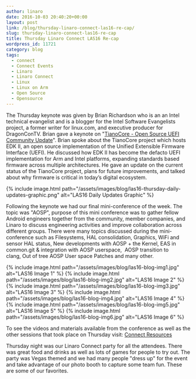 ```yaml
---
author: linaro
date: 2016-10-03 20:40:20+00:00
layout: post
link: /blog/thursday-linaro-connect-las16-re-cap/
slug: thursday-linaro-connect-las16-re-cap
title: Thursday Linaro Connect LAS16 Re-cap
wordpress_id: 11721
category: blog
tags:
  - connect
  - Connect Events
  - Linaro
  - Linaro Connect
  - Linux
  - Linux on Arm
  - Open Source
  - Opensource
---
```


The Thursday keynote was given by Brian Richardson who is an an Intel technical evangelist and is a blogger for the Intel Software Evangelists project, a former writer for linux.com, and executive producer for DragonConTV. Brian gave a keynote on "[TianoCore - Open Source UEFI Community Update](https://www.youtube.com/watch?v=kQ5X8vqdSu0)". Brian spoke about the TianoCore project which hosts EDK II, an open source implementation of the Unified Extensible Firmware Interface (UEFI). He discussed how EDK II has become the defacto UEFI implementation for Arm and Intel platforms, expanding standards based firmware across multiple architectures. He gave an update on the current status of the TianoCore project, plans for future improvements, and talked about why firmware is critical in today’s digital ecosystem.

{% include image.html path="/assets/images/blog/las16-thursday-daily-updates-graphic.png" alt="LAS16 Daily Updates Graphic" %}

Following the keynote we had our final mini-conference of the week. The topic was "AOSP", purpose of this mini conference was to gather fellow Android engineers together from the community, member companies, and Linaro to discuss engineering activities and improve collaboration across different groups. There were many topics discussed during the mini-conference such as Filesystems, HAL consolidation, Graphics, WiFi and sensor HAL status, New developments with AOSP + the Kernel, EAS in common.git & integration with AOSP userspace,  AOSP transition to clang, Out of tree AOSP User space Patches and many other.

{% include image.html path="/assets/images/blog/las16-blog-img1.jpg" alt="LAS16 Image 1" %}
{% include image.html path="/assets/images/blog/las16-blog-img2.jpg" alt="LAS16 Image 2" %}
{% include image.html path="/assets/images/blog/las16-blog-img3.jpg" alt="LAS16 Image 3" %}
{% include image.html path="/assets/images/blog/las16-blog-img4.jpg" alt="LAS16 Image 4" %}
{% include image.html path="/assets/images/blog/las16-blog-img5.jpg" alt="LAS16 Image 5" %}
{% include image.html path="/assets/images/blog/las16-blog-img6.jpg" alt="LAS16 Image 6" %}

To see the videos and materials available from the conference as well as the other sessions that took place on Thursday visit: [Connect Resources](https://connect.linaro.org/resources/las16/)

Thursday night was our Linaro Connect party for all the attendees. There was great food and drinks as well as lots of games for people to try out. The party was Vegas themed and we had many people "dress up" for the event and take advantage of our photo booth to capture some team fun. These are some of our favorites.
